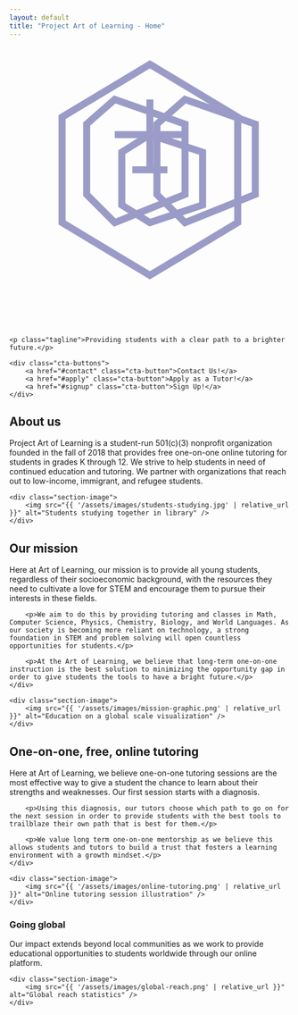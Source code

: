 ```yaml
---
layout: default
title: "Project Art of Learning - Home"
---
```


<section class="hero">
    <div class="logo">
        <svg class="geometric-logo" viewBox="0 0 80 80" fill="none" stroke="#9b9bc7" stroke-width="2">
            <!-- Hexagonal logo pattern -->
            <polygon points="40,5 65,20 65,50 40,65 15,50 15,20" fill="none"/>
            <polygon points="30,15 50,22 50,42 30,50 22,42 22,22" fill="none"/>
            <polygon points="50,15 70,22 70,42 50,50 42,42 42,22" fill="none"/>
            <polygon points="40,25 55,30 55,45 40,50 32,45 32,30" fill="none"/>
            <line x1="40" y1="15" x2="40" y2="35" />
            <line x1="30" y1="25" x2="50" y2="25" />
            <line x1="35" y1="35" x2="45" y2="35" />
        </svg>
    </div>
    
    <p class="tagline">Providing students with a clear path to a brighter future.</p>
    
    <div class="cta-buttons">
        <a href="#contact" class="cta-button">Contact Us!</a>
        <a href="#apply" class="cta-button">Apply as a Tutor!</a>
        <a href="#signup" class="cta-button">Sign Up!</a>
    </div>
</section>

<section class="content-section">
    <div class="section-text purple-block">
        <h2>About us</h2>
        <p>Project Art of Learning is a student-run 501(c)(3) nonprofit organization founded in the fall of 2018 that provides free one-on-one online tutoring for students in grades K through 12. We strive to help students in need of continued education and tutoring. We partner with organizations that reach out to low-income, immigrant, and refugee students.</p>
    </div>
    
    <div class="section-image">
        <img src="{{ '/assets/images/students-studying.jpg' | relative_url }}" alt="Students studying together in library" />
    </div>
</section>

<section class="content-section reverse">
    <div class="section-text">
        <h2>Our mission</h2>
        <p>Here at Art of Learning, our mission is to provide all young students, regardless of their socioeconomic background, with the resources they need to cultivate a love for STEM and encourage them to pursue their interests in these fields.</p>
        
        <p>We aim to do this by providing tutoring and classes in Math, Computer Science, Physics, Chemistry, Biology, and World Languages. As our society is becoming more reliant on technology, a strong foundation in STEM and problem solving will open countless opportunities for students.</p>
        
        <p>At the Art of Learning, we believe that long-term one-on-one instruction is the best solution to minimizing the opportunity gap in order to give students the tools to have a bright future.</p>
    </div>
    
    <div class="section-image">
        <img src="{{ '/assets/images/mission-graphic.png' | relative_url }}" alt="Education on a global scale visualization" />
    </div>
</section>

<section class="content-section">
    <div class="section-text">
        <h2>One-on-one, free, online tutoring</h2>
        <p>Here at Art of Learning, we believe one-on-one tutoring sessions are the most effective way to give a student the chance to learn about their strengths and weaknesses. Our first session starts with a diagnosis.</p>
        
        <p>Using this diagnosis, our tutors choose which path to go on for the next session in order to provide students with the best tools to trailblaze their own path that is best for them.</p>
        
        <p>We value long term one-on-one mentorship as we believe this allows students and tutors to build a trust that fosters a learning environment with a growth mindset.</p>
    </div>
    
    <div class="section-image">
        <img src="{{ '/assets/images/online-tutoring.png' | relative_url }}" alt="Online tutoring session illustration" />
    </div>
</section>

<section class="content-section reverse">
    <div class="section-text">
        <h3>Going global</h3>
        <p>Our impact extends beyond local communities as we work to provide educational opportunities to students worldwide through our online platform.</p>
    </div>
    
    <div class="section-image">
        <img src="{{ '/assets/images/global-reach.png' | relative_url }}" alt="Global reach statistics" />
    </div>
</section>